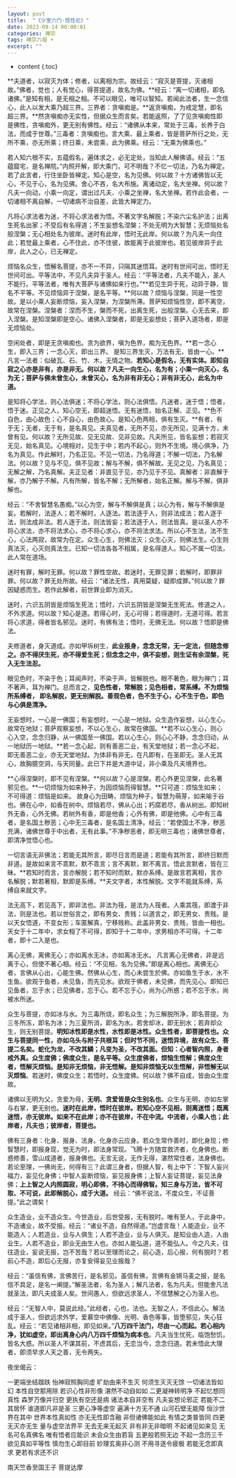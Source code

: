 ```yaml
---
layout: post
title:  "《少室六门·悟性论》"
date: 2023-09-14 00:00:01
categories: 禅宗
tags: 禅宗六祖 ☀️
excerpt: ""
---
```


* content
{:toc}

**夫道者，以寂灭为体；修者，以离相为宗。故经云：“寂灭是菩提，灭诸相故。”佛者，觉也；人有觉心，得菩提道，故名为佛。**经云：“离一切诸相，即名诸佛。”是知有相，是无相之相。不可以眼见，唯可以智知。若闻此法者，生一念信心，此人以发大乘乃超三界。三界者：贪嗔痴是。**返贪嗔痴，为戒定慧，即名超三界。**然贪嗔痴亦无实性，但据众生而言矣。若能返照，了了见贪嗔痴性即是佛性，贪嗔痴外，更无别有佛性。经云：“诸佛从本来，常处于三毒，长养于白法，而成于世尊。”三毒者：贪嗔痴也。言大乘、最上乘者，皆是菩萨所行之处，无所不乘，亦无所乘；终日乘，未尝乘，此为佛乘。经云：“无乘为佛乘也。”

若人知六根不实，五蕴假名，遍体求之，必无定处，当知此人解佛语。经云：“五蕴窟宅，是名禅院。”内照开解，即大乘门，可不明哉？不忆一切法，乃名为禅定。若了此言者，行住坐卧皆禅定。知心是空，名为见佛。何以故？十方诸佛皆以无心，不见于心，名为见佛。舍心不吝，名大布施。离诸动定，名大坐禅。何以故？凡夫一向动，小乘一向定，谓出过凡夫、小乘之坐禅，名大坐禅。若作此会者，一切诸相不离自解，一切诸病不治自差，此皆大禅定力。

凡将心求法者为迷，不将心求法者为悟。不著文字名解脱；不染六尘名护法；出离生死名出家；不受后有名得道；不生妄想名涅槃；不处无明为大智慧；无烦恼处名般涅槃；无心相处名为彼岸。迷时有此岸，悟时无此岸。何以故？为凡夫一向住此；若觉最上乘者，心不住此，亦不住彼，故能离于此彼岸也。若见彼岸异于此岸，此人之心，已无禅定。

烦恼名众生，悟解名菩提，亦不一不异，只隔其迷悟耳。迷时有世间可出，悟时无世间可出。平等法中，不见凡夫异于圣人。经云：“平等法者，凡夫不能入，圣人不能行。平等法者，唯有大菩萨与诸佛如来行也。”**若见生异于死，动异于静，皆名不平等。不见烦恼异于涅槃，是名平等。**何以故？烦恼与涅槃，同是一性空故。是以小乘人妄断烦恼，妄入涅槃，为涅槃所滞。菩萨知烦恼性空，即不离空，故常在涅槃。涅槃者：涅而不生，槃而不死，出离生死，出般涅槃。心无去来，即入涅槃。是知涅槃即是空心。诸佛入涅槃者，即是无妄想处；菩萨入道场者，即是无烦恼处。

空闲处者，即是无贪嗔痴也。贪为欲界，嗔为色界，痴为无色界。**若一念心生，即入三界；一念心灭，即出三界。 是知三界生灭，万法有无，皆由一心。**凡言一法者：似破瓦、石、竹、木，无情之物。**若知心是假名，无有实体。即知自寂之心亦是非有，亦是非无。何以故？凡夫一向生心，名为有；小乘一向灭心，名为无；菩萨与佛未曾生心，未曾灭心，名为非有非无心；非有非无心，此名为中道。**

是知将心学法，则心法俱迷；不将心学法，则心法俱悟。凡迷者，迷于悟；悟者，悟于迷。正见之人，知心空无，即超迷悟。无有迷悟，始名正解、正见。**色不自色，由心故色；心不自心，由色故心。是知心色两相，俱有生灭。**有者，有于无；无者，无于有，是名真见。夫真见者，无所不见，亦无所见，见满十方，未曾有见。何以故？无所见故、见无见故、见非见故。凡夫所见，皆名妄想；若寂灭无见，始名真见。心境相对，见生于中；若内不起心，则外不生境。境心俱净，乃名为真见。作此解时，乃名正见。不见一切法，乃名得道；不解一切法，乃名解法。何以故？见与不见，俱不见故；解与不解，俱不解故。无见之见，乃名真见；无解之解，乃名真解。夫正见者：非直见于见，亦乃见于不见。真解者：非直解于解，亦乃解于不解。凡有所解，皆名不解；无所解者，始名正解。解与不解，俱非解也。

经云：“不舍智慧名愚痴。”以心为空，解与不解俱是真；以心为有，解与不解俱是妄。若解时，法逐人；若不解时，人逐法。若法逐于人，则非法成法；若人逐于法，则法成非法。若人逐于法，则法皆妄；若法逐于人，则法皆真。是以圣人亦不将心求法，亦不将法求心，亦不将心求心，亦不将法求法。所以心不生法，法不生心，心法两寂，故常为在定。众生心生，则佛法灭；众生心灭，则佛法生。心生则真法灭，心灭则真法生。已知一切法各各不相属，是名得道人。知心不属一切法，此人常在道场。

迷时有罪，解时无罪。何以故？罪性空故。若迷时，无罪见罪；若解时，即罪非罪。何以故？罪无处所故。经云：“诸法无性，真用莫疑，疑即成罪。”何以故？罪因疑惑而生。若作此解者，前世罪业即为消灭。

迷时，六识五阴皆是烦恼生死法；悟时，六识五阴皆是涅槃无生死法。修道之人，不外求道。何以故？知心是道。若得心时，无心可得；若得道时，无道可得。若言将心求道，得者皆名邪见。迷时，有佛有法；悟时，无佛无法。何以故？悟即是佛法。

夫修道者，身灭道成。亦如甲坼树生，**此业报身，念念无常，无一定法，但随念修之。亦不得厌生死，亦不得爱生死；但念念之中，俱不妄想，则生证有余涅槃，死入无生法忍。**

眼见色时，不染于色；耳闻声时，不染于声，皆解脱也。眼不著色，眼为禅门；耳不著声，耳为禅门。总而言之，**见色性者，常解脱；见色相者，常系缚。不为烦恼所系缚者， 即名解脱，更无别解脱。善观色者，色不生于心，心不生于色，即色与心俱是清净。**

无妄想时，一心是一佛国；有妄想时，一心是一地狱。众生造作妄想，以心生心，故常在地狱；菩萨观察妄想，不以心生心，故常在佛国。**若不以心生心，则心心入空，念念归静，从一佛国至一佛国。若以心生心，则心心不静，念念归动，从一地狱历一地狱。**若一念心起，则有善恶二业，有天堂地狱；若一念心不起，即无善恶二业，亦无天堂地狱。为体非有非无，在凡即有，在圣即无。圣人无其心，故胸臆空洞，与天同量。此已下并是大道中证，非小乘及凡夫境界也。

**心得涅槃时，即不见有涅槃。**何以故？心是涅槃。若心外更见涅槃，此名著邪见也。**一切烦恼为如来种子，为因烦恼而得智慧。**只可道：烦恼生如来；不可得道：烦恼是如来。 故身心为田畴，烦恼为种子，智慧为萌芽，如来喻于谷也。佛在心中，如香在树中。烦恼若尽，佛从心出；朽腐若尽，香从树出。即知树外无香，心外无佛。若树外有香，即是他香；心外有佛，即是他佛。心中有三毒者，是名国土秽恶；心中无三毒者，是名国土清净。经云：“若使国土不净，秽恶充满，诸佛世尊于中出者，无有此事。”不净秽恶者，即无明三毒也；诸佛世尊者，即清净觉悟心也。

一切言语无非佛法；若能无其所言，即尽日言而是道；若能有其所言，即终日默而非道。是故如来言不乖默，默不乖言；言不离默，默不离言。悟此言默者，皆在三昧。**若知时而言，言亦解脱；若不知时而默，默亦系缚。是故言若离相，言亦名解脱；默若著相，默即是系缚。**夫文字者，本性解脱。文字不能就系缚，系缚自来就文字。

法无高下，若见高下，即非法也。非法为筏，是法为人筏者。人乘其筏，即渡于非法，则是法也。若以世俗言之，即有男女、贵贱；以道言之，即无男女、贵贱。是以天女悟道，不变女形；车匿解真，宁移贱称。此盖非男女、贵贱，皆由一相也。天女于十二年中，求女相了不可得，即知于十二年中，求男相亦不可得。十二年者，即十二入是也。

离心无佛，离佛无心；亦如离水无冰，亦如离冰无水。 凡言离心无佛者，非是远离于心，但使不著心相。经云：“不见相，名为见佛。”即是离心相也。离佛无心者，言佛从心出，心能生佛。然佛从心生，而心未尝生於佛。亦如鱼生于水，水不生鱼。欲观于鱼者，未见鱼，而先见水。欲观于佛者，未见佛，而先见心。即知已见鱼者，忘于水；已见佛者，忘于心。若不忘于心，尚为心所惑；若不忘于水，尚被水所迷。

众生与菩提，亦如冰与水。为三毒所烧，即名众生；为三解脱所净，即名菩提。为三冬所冻，即名为冰；为三夏所消，即名为水。若舍却冰，即无别水；若弃却众生，则无别菩提。**明知冰性即是水性，水性即是冰性。众生性者，即菩提性也。**众生与菩提同一性，亦如乌头与附子共根耳；但时节不同，迷悟异境，故有众生、菩提二名矣。蛇化为龙，不改其鳞；凡变为圣，不改其面。但知：心者智内照，身者戒外真。众生度佛；佛度众生，是名平等。众生度佛者，烦恼生悟解；佛度众生者，悟解灭烦恼。是知非无烦恼，非无悟解。是知**非烦恼无以生悟解，非悟解无以灭烦恼**。若迷时，佛度众生；若悟时，众生度佛。何以故？佛不自成，皆由众生度故。

诸佛以无明为父，贪爱为母，**无明、贪爱皆是众生别名也**。众生与无明，亦如左掌与右掌，更无别也。**迷时在此岸，悟时在彼岸。若知心空不见相，则离迷悟；既离迷悟，亦无彼岸。如来不在此岸；亦不在彼岸，不在中流。中流者，小乘人也；此岸者，凡夫也；彼岸者，菩提也。**

佛有三身者：化身、报身、法身。化身亦云应身。若众生常作善时，即化身现；修智慧时，即报身现，觉无为时，即法身常现。飞腾十方随宜救济者，化身佛也。断惑修善，雪山成道者，报身佛也。无言无说，无作无得，湛然常住者，法身佛也。若论至理，一佛尚无，何得有三？此谓三身者，但据人智，有上中下：下智人妄兴福力，妄见化身佛；中智人妄断烦恼，妄见报身佛；上智人妄证菩提，妄见法身佛；**上上智之人内照圆寂，明心即佛，不待心而得佛智。知三身与万法，皆不可取、不可说，此即解脱心，成于大道。** 经云：“佛不说法，不度众生，不证菩提。”此之谓矣！

众生造业，业不造众生。今世造业，后世受报，无有脱时。唯有至人，于此身中，不造诸业，故不受报。经云：“诸业不造，自然得道。”岂虚言哉！人能造业，业不能造人；人若造业，业与人俱生；人若不造业，业与人俱灭。是知业由人造，人由业生。人若不造业，即业无由生人也。亦如人能弘道，道不能弘人。今之凡夫，往往造业，妄说无报，岂不苦哉？若以至理而论之，前心造，后心报，何有脱时？若前心不造，即后心无报，亦复安得妄见业报哉？

经云：“虽信有佛，言佛苦行，是名邪见。虽信有佛，言佛有金锵马麦之报，是名信不具足，是名一阐提。”解圣法者，名为圣人；解凡法者，名为凡夫。但能舍凡法就圣法，即凡夫成圣人矣。世间愚人，但欲远求圣人，不信慧解之心为圣人也。

经云：“无智人中，莫说此经。”此经者，心也，法也。无智之人，不信此心。解法成于圣人，但欲远求外学，爱慕空中佛像、光明、香色等事，皆堕邪见，失心狂乱。经云：“若见诸相非相，即见如来。”**八万四千法门，尽由一心而起。若心相内净，犹如虚空，即出离身心内八万四千烦恼为病本也**。凡夫当生忧死，临饱愁饥，皆名大惑。所以圣人不谋其前，不虑其后，无恋当今，念念归道。若未悟此大理者，即须早求人天之善，无令两失。

夜坐偈云：

一更端坐结跏趺 怡神寂照胸同虚
旷劫由来不生灭 何须生灭灭无馀
一切诸法皆如幻 本性自空那用除
若识心性非形像 湛然不动自如如
二更凝神转明净 不起忆想同真性
森罗万像并归空 更执有空还是病
诸法本自非空有 凡夫妄想论邪正
若能不二其居怀 谁道即凡非是圣
三更心净等虚空 遍满十方无不通
山河石壁无能障 恒沙世界在其中
世界本性真如性 亦无无性即含融
非但诸佛能如此 有情之类普皆同
四更无灭亦无生 量与虚空法界平
无去无来无起灭 非有非无非暗明
不起诸见如来见 无名可名真佛名
唯有悟者应能识 未会众生由若盲
五更般若照无边 不起一念历三千
欲见真如平等性 慎勿生心即目前
妙理玄奥非心测 不用寻逐令疲极
若能无念即真求 更若有求还不识

南天竺香至国王子 菩提达摩

